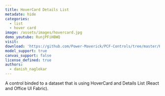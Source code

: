 ```yaml
---
title: HoverCard Details List
metadate: hide
categories:
  - list
  - hover card
image: /assets/images/hovercard.jpg
demo_youtube: RunjPFiHBWQ
visit: 
download: 'https://github.com/Power-Maverick/PCF-Controls/tree/master/HoverDetailsList'
model_support: true
canvas_support: false
license_defined: true
authors:
  - danish_naglekar
---
```

A control binded to a  dataset that is using HoverCard and Details List (React and Office UI Fabric).
